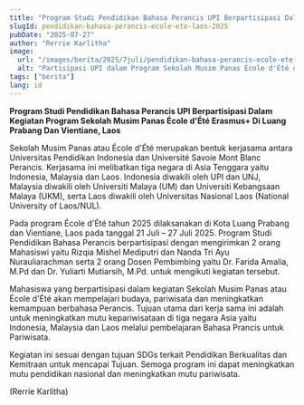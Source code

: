```yaml
---
title: "Program Studi Pendidikan Bahasa Perancis UPI Berpartisipasi Dalam Kegiatan Program Sekolah Musim Panas École d'Été Erasmus+ Di Luang Prabang Dan Vientiane, Laos"
slugId: pendidikan-bahasa-perancis-ecole-ete-laos-2025
pubDate: "2025-07-27"
author: "Rerrie Karlitha"
image:
  url: "/images/berita/2025/7juli/pendidikan-bahasa-perancis-ecole-ete-laos-2025.webp"
  alt: "Partisipasi UPI dalam Program Sekolah Musim Panas École d'Été di Laos"
tags: ["berita"]
lang: id
---
```


**Program Studi Pendidikan Bahasa Perancis UPI Berpartisipasi Dalam Kegiatan Program Sekolah Musim Panas École d'Été Erasmus+ Di Luang Prabang Dan Vientiane, Laos**

Sekolah Musim Panas atau École d'Été merupakan bentuk kerjasama antara Universitas Pendidikan Indonesia dan Université Savoie Mont Blanc Perancis. Kerjasama ini melibatkan tiga negara di Asia Tenggara yaitu Indonesia, Malaysia dan Laos. Indonesia diwakili oleh UPI dan UNJ, Malaysia diwakili oleh Universiti Malaya (UM) dan Universiti Kebangsaan Malaya (UKM), serta Laos diwakili oleh Universitas Nasional Laos (National University of Laos/NUL). 

Pada program École d'Été tahun 2025 dilaksanakan di Kota Luang Prabang dan Vientiane, Laos pada tanggal 21 Juli – 27 Juli 2025. Program Studi Pendidikan Bahasa Perancis berpartisipasi dengan mengirimkan 2 orang Mahasiswi yaitu Rizqia Mishel Mediputri dan Nanda Tri Ayu Nurauliarachman serta 2 orang Dosen Pembimbing yaitu Dr. Farida Amalia, M.Pd dan Dr. Yuliarti Mutiarsih, M.Pd. untuk mengikuti kegiatan tersebut.

Mahasiswa yang berpartisipasi dalam kegiatan Sekolah Musim Panas atau École d'Été akan mempelajari budaya, pariwisata dan meningkatkan kemampuan berbahasa Perancis. Tujuan utama dari kerja sama ini adalah untuk meningkatkan mutu kepariwisataan di tiga negara Asia yaitu Indonesia, Malaysia dan Laos melalui pembelajaran Bahasa Prancis untuk Pariwisata.

Kegiatan ini sesuai dengan tujuan SDGs terkait Pendidikan Berkualitas dan Kemitraan untuk mencapai Tujuan. Semoga program ini dapat meningkatkan mutu pendidikan nasional dan meningkatkan mutu pariwisata.

(Rerrie Karlitha)
